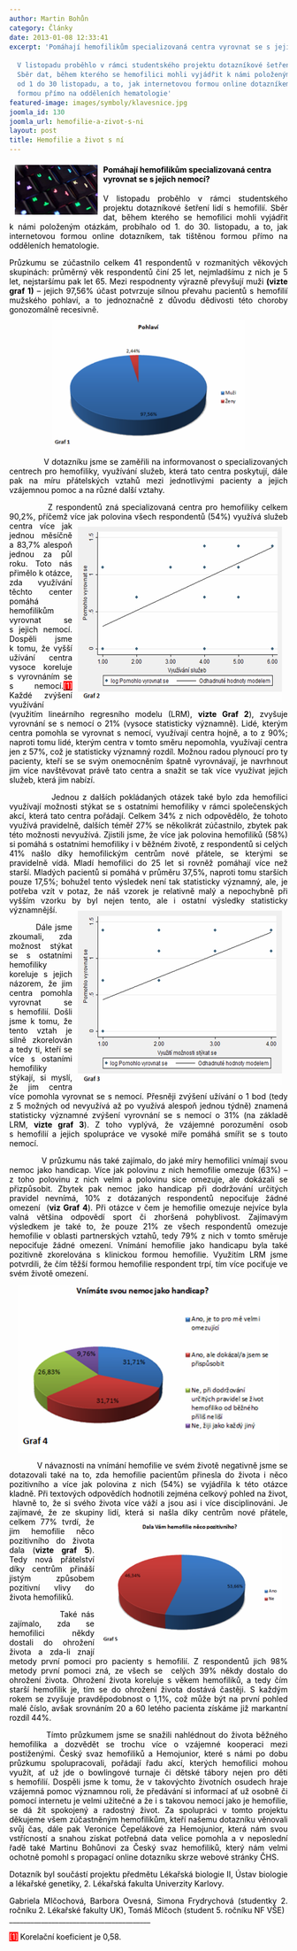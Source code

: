```yaml
---
author: Martin Bohůn
category: Články
date: 2013-01-08 12:33:41
excerpt: 'Pomáhají hemofilikům specializovaná centra vyrovnat se s jejich nemocí

  V listopadu proběhlo v rámci studentského projektu dotazníkové šetření lidí s hemofilií
  Sběr dat, během kterého se hemofilici mohli vyjádřit k námi položeným otázkám, probíhalo
  od 1 do 30 listopadu, a to, jak internetovou formou online dotazníkem, tak tištěnou
  formou přímo na odděleních hematologie'
featured-image: images/symboly/klavesnice.jpg
joomla_id: 130
joomla_url: hemofilie-a-zivot-s-ni
layout: post
title: Hemofilie a život s ní
---
```


<h4><img src="images/symboly/klavesnice.jpg" border="0" width="150" height="90" style="float: left; margin-left: 10px; margin-right: 10px;" /><span style="color: #000000;">Pomáhají hemofilikům specializovaná centra vyrovnat se s jejich nemocí?</span></h4>
<p style="text-align: justify;"><span style="color: #000000;">V listopadu proběhlo v rámci studentského projektu dotazníkové šetření lidí s hemofilií. Sběr dat, během kterého se hemofilici mohli vyjádřit k námi položeným otázkám, probíhalo od 1. do 30. listopadu, a to, jak internetovou formou online dotazníkem, tak tištěnou formou přímo na odděleních hematologie.</span></p>

<p style="text-align: justify;"><span style="color: #000000;">Průzkumu se zúčastnilo celkem 41 respondentů v rozmanitých věkových skupinách: průměrný věk respondentů činí 25 let, nejmladšímu z nich je 5 let, nejstaršímu pak let 65. Mezi respodnenty výrazně převyšují muži <strong>(vizte graf 1)</strong> – jejich 97,56% účast potvrzuje silnou převahu pacientů s hemofilií mužského pohlaví, a to jednoznačně z důvodu dědivosti této choroby gonozomálně recesiv</span>ně<span style="color: #000000;">.<img src="images/dokumenty-pdf-doc/grafy/graf_3.png" border="0" width="348" height="234" style="display: block; margin: 10px auto; vertical-align: middle;" /></span></p>
<p style="text-align: justify;"><span style="color: #000000;">              V dotazníku jsme se zaměřili na informovanost o specializovaných centrech pro hemofiliky, využívání služeb, která tato centra poskytují, dále pak na míru přátelských vztahů mezi jednotlivými pacienty a jejich vzájemnou pomoc a na různé další vztahy.</span></p>
<p style="text-align: justify;"><span style="color: #000000;">            Z respondentů zná specializovaná centra pro hemofiliky celkem 90,2%, příčemž více jak <img src="images/dokumenty-pdf-doc/grafy/graf_4.png" border="0" width="370" height="316" style="float: right; margin: 10px;" />polovina všech respondentů (54%) využívá služeb centra více jak jednou měsíčně a 83,7% alespoň jednou za půl roku. Toto nás přimělo k otázce, zda využívání těchto center pomáhá hemofilikům vyrovnat se s jejich nemocí. Dospěli jsme k tomu, že vyšší užívání centra vysoce koreluje s vyrovnáním se s nemocí.<span style="color: #ffffff; background-color: #ff0000;"><a href="#_ftn1" title=""><span style="color: #ffffff; background-color: #ff0000;">[1]</span></a></span> Každé zvýšení využívání (využitím lineárního regresního modelu (LRM), <strong>vizte Graf 2</strong>), zvyšuje vyrovnání se s nemocí o 21% (vysoce statisticky významně). Lidé, kterým centra pomohla se vyrovnat s nemocí, využívají centra hojně, a to z 90%; naproti tomu lidé, kterým centra v tomto směru nepomohla, využívají centra jen z 57%, což je statisticky významný rozdíl. Možnou radou plynoucí pro ty pacienty, kteří se se svým onemocněním špatně vyrovnávají, je navrhnout jim více navštěvovat právě tato centra a snažit se tak více využívat jejich služeb, která jim nabízí.</span></p>
<div style="text-align: left;">
<p style="text-align: justify;"><span style="color: #000000;">            Jednou z dalších pokládaných otázek také bylo zda hemofilici využívají možnosti stýkat se s ostatními hemofiliky v rámci společenských akcí, která tato centra pořádají. Celkem 34% z nich odpovědělo, že tohoto využívá pravidelně, dalších téměř 27% se několikrát zúčastnilo, zbytek pak této možnosti nevyužívá. Zjistili jsme, že více jak polovina hemofiliků (58%) si pomáhá s ostatními hemofiliky i v běžném životě, z respondentů si celých 41% našlo díky hemofilickým centrům nové přátele, se kterými se pravidelně vídá. Mladí hemofilici do 25 let si rovněž pomáhají více než starší. Mladých pacientů si pomáhá v průměru 37,5%, naproti tomu starších pouze 17,5%; bohužel tento výsledek není tak statisticky významný, ale, je potřeba vzít v potaz, že náš vzorek je relativně malý a nepochybně při vyšším vzorku by byl nejen tento, ale i ostatní výsledky statisticky významnější.<img src="images/dokumenty-pdf-doc/grafy/graf_2.png" border="0" width="370" height="316" style="margin: 10px; float: right;" /></span></p>
<p style="text-align: justify;"><span style="color: #000000;">         Dále jsme zkoumali, zda možnost stýkat se s ostatními hemofiliky koreluje s jejich názorem, že jim centra pomohla vyrovnat se s hemofilií. Došli jsme k tomu, že tento vztah je silně zkorelován a tedy ti, kteří se více s ostaními hemofiliky stýkají, si myslí, že jim centra více pomohla vyrovnat se s nemocí. Přesněji zvýšení užívání o 1 bod (tedy z 5 možných od nevyužívá až po využívá alespoň jednou týdně) znamená statisticky významné zvýšení vyrovnání se s nemocí o 31% (na základě LRM, <strong>vizte graf 3</strong>). Z toho vyplývá, že vzájemné porozumění osob s hemofilií a jejich spolupráce ve vysoké míře pomáhá smířit se s touto nemocí.</span></p>
<p style="text-align: justify;">             <span style="color: #000000;">V průzkumu nás také zajímalo, do jaké míry hemofilici vnímají svou nemoc jako handicap. Více jak polovinu z nich hemofilie omezuje (63%) – z toho polovinu z nich velmi a polovinu sice omezuje, ale dokázali se přizpůsobit. Zbytek pak nemoc jako handicap při dodržování určitých pravidel nevnímá, 10% z dotázaných respondentů nepociťuje žádné omezení  (<strong>viz Graf 4</strong>). Při otázce v čem je hemofilie omezuje nejvíce byla valná většina odpovědí sport či zhoršená pohyblivost. Zajímavým výsledkem je také to, že pouze 21% ze všech respondentů omezuje hemofilie v oblasti partnerských vztahů, tedy 79% z nich v tomto směruje nepociťuje žádné omezení. Vnímání hemofilie jako handicapu byla také pozitivně zkorelována s klinickou formou hemofilie. Využitím LRM jsme potvrdili, že čím těžší formou hemofilie respondent trpí, tím více pociťuje ve svém životě omezení.</span></p>
<p><img src="images/dokumenty-pdf-doc/grafy/graf_5.png" border="0" alt="" width="474" height="302" style="display: block; margin-left: auto; margin-right: auto;" /></p>
<p style="text-align: justify;">          <span style="color: #000000;">  </span><span style="color: #000000;">V návaznosti na vnímání hemofilie ve svém životě negativně jsme se dotazovali také na to, zda hemofilie pacientům přinesla do života i něco pozitivního a více jak polovina z nich (54%) se vyjádřila k této otázce kladně. Při textových odpovědích hodnotili zejména celkový pohled na život,  hlavně to, že si svého života více váží a jsou asi i více disciplinováni. Je zajímavé, že ze skupiny lidí,<img src="images/dokumenty-pdf-doc/grafy/graf_1.png" border="0" width="330" height="223" style="margin: 10px; float: right;" /> která si našla díky centrům nové přátele, celkem 77% tvrdí, že jim hemofilie něco pozitivního do života dala (<strong>vizte graf 5</strong>). Tedy nová přátelství díky centrům přináší jistým způsobem pozitivní vlivy do života hemofiliků.</span></p>
<p style="text-align: justify;"><span style="color: #000000;">            Také nás zajímalo, zda se hemofilici někdy dostali do ohrožení života a zda-li znají metody první pomoci pro pacienty s hemofilií. Z respondentů jich 98% metody první pomoci zná, ze všech se  celých 39% někdy dostalo do ohrožení života. Ohrožení života koreluje s věkem hemofiliků, a tedy čím starší hemofilik je, tím se do ohrožení života dostává častěji. S každým rokem se zvyšuje pravděpodobnost o 1,1%, což může být na první pohled malé číslo, avšak srovnáním 20 a 60 letého pacienta získáme již markantní rozdíl 44%.</span></p>
<p style="text-align: justify;"><span style="color: #000000;">            Tímto průzkumem jsme se snažili nahlédnout do života běžného hemofilika a dozvědět se trochu více o vzájemné kooperaci mezi postiženými. Český svaz hemofiliků a Hemojunior, které s námi po dobu průzkumu spolupracovali, pořádají řadu akcí, kterých hemofilici mohou využít, ať už jde o bowlingové turnaje či dětské tábory nejen pro děti s hemofilií. Dospěli jsme k tomu, že v takovýchto životních osudech hraje vzájemná pomoc významnou roli, že předávání si informací ať už osobně či pomocí internetu je velmi užitečné a že i s takovou nemocí jako je hemofilie, se dá žít spokojený a radostný život. Za spolupráci v tomto projektu děkujeme všem zúčastněným hemofilikům, kteří našemu dotazníku věnovali svůj čas, dále pak Veronice Čepelákové za Hemojunior, která nám svou vstřícností a snahou získat potřebná data velice pomohla a v neposlední řadě také Martinu Bohůnovi za Český svaz hemofiliků, který nám velmi ochotně pomohl s propagací online dotazníku skrze webové stránky ČHS.</span></p>
<p style="text-align: justify;"><span style="color: #000000;">Dotazník byl součástí projektu předmětu Lékařská biologie II, Ústav biologie a lékařské genetiky, 2. Lékařská fakulta Univerzity Karlovy.</span></p>
<p style="text-align: justify;"><span style="color: #000000;">Gabriela Mlčochová, Barbora Ovesná, Simona Frydrychová (studentky 2. ročníku 2. Lékařské fakulty UK), Tomáš Mlčoch (student 5. ročníku NF VŠE)<br /></span>________________________________________</p>
<p style="text-align: justify;"><span style="background-color: #ff0000; color: #ffffff;">[1]</span> <span style="color: #000000;">Korelační koeficient je 0,58.</span></p>
</div>
<p><span style="color: #000000;"> </span></p>